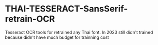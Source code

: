 # THAI-TESSERACT-SansSerif-retrain-OCR
Tesseract OCR tools for retrained any Thai font. In 2023 still didn't trained because didn't have much budget for trainning cost
